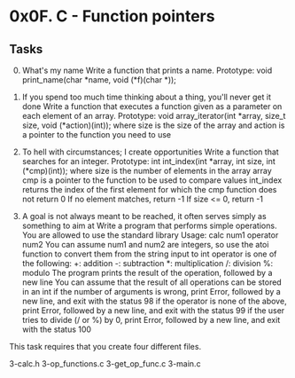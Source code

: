 # 0x0F. C - Function pointers
 

## Tasks

0. What's my name
Write a function that prints a name.
    Prototype: void print_name(char *name, void (*f)(char *));


1. If you spend too much time thinking about a thing, you'll never get it done
Write a function that executes a function given as a parameter on each element of an array.
    Prototype: void array_iterator(int *array, size_t size, void (*action)(int));
    where size is the size of the array
    and action is a pointer to the function you need to use


2. To hell with circumstances; I create opportunities
Write a function that searches for an integer.
    Prototype: int int_index(int *array, int size, int (*cmp)(int));
    where size is the number of elements in the array array
    cmp is a pointer to the function to be used to compare values
    int_index returns the index of the first element for which the cmp function does not return 0
    If no element matches, return -1
    If size <= 0, return -1

3. A goal is not always meant to be reached, it often serves simply as something to aim at
Write a program that performs simple operations.
    You are allowed to use the standard library
    Usage: calc num1 operator num2
    You can assume num1 and num2 are integers, so use the atoi function to convert them from the string input to int
    operator is one of the following:
        +: addition
        -: subtraction
        *: multiplication
        /: division
        %: modulo
    The program prints the result of the operation, followed by a new line
    You can assume that the result of all operations can be stored in an int
    if the number of arguments is wrong, print Error, followed by a new line, and exit with the status 98
    if the operator is none of the above, print Error, followed by a new line, and exit with the status 99
    if the user tries to divide (/ or %) by 0, print Error, followed by a new line, and exit with the status 100

This task requires that you create four different files.

3-calc.h
3-op_functions.c
3-get_op_func.c
3-main.c
